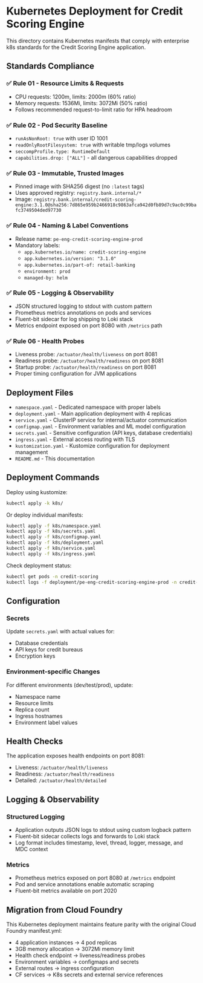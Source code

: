 # Kubernetes Deployment for Credit Scoring Engine

This directory contains Kubernetes manifests that comply with enterprise k8s standards for the Credit Scoring Engine application.

## Standards Compliance

### ✅ Rule 01 - Resource Limits & Requests
- CPU requests: 1200m, limits: 2000m (60% ratio)
- Memory requests: 1536Mi, limits: 3072Mi (50% ratio)
- Follows recommended request-to-limit ratio for HPA headroom

### ✅ Rule 02 - Pod Security Baseline
- `runAsNonRoot: true` with user ID 1001
- `readOnlyRootFilesystem: true` with writable tmp/logs volumes
- `seccompProfile.type: RuntimeDefault`
- `capabilities.drop: ["ALL"]` - all dangerous capabilities dropped

### ✅ Rule 03 - Immutable, Trusted Images
- Pinned image with SHA256 digest (no `:latest` tags)
- Uses approved registry: `registry.bank.internal/*`
- Image: `registry.bank.internal/credit-scoring-engine:3.1.0@sha256:7d865e959b2466918c9863afca942d0fb89d7c9ac0c99bafc3749504ded97730`

### ✅ Rule 04 - Naming & Label Conventions
- Release name: `pe-eng-credit-scoring-engine-prod`
- Mandatory labels:
  - `app.kubernetes.io/name: credit-scoring-engine`
  - `app.kubernetes.io/version: "3.1.0"`
  - `app.kubernetes.io/part-of: retail-banking`
  - `environment: prod`
  - `managed-by: helm`

### ✅ Rule 05 - Logging & Observability
- JSON structured logging to stdout with custom pattern
- Prometheus metrics annotations on pods and services
- Fluent-bit sidecar for log shipping to Loki stack
- Metrics endpoint exposed on port 8080 with `/metrics` path

### ✅ Rule 06 - Health Probes
- Liveness probe: `/actuator/health/liveness` on port 8081
- Readiness probe: `/actuator/health/readiness` on port 8081
- Startup probe: `/actuator/health/readiness` on port 8081
- Proper timing configuration for JVM applications

## Deployment Files

- `namespace.yaml` - Dedicated namespace with proper labels
- `deployment.yaml` - Main application deployment with 4 replicas
- `service.yaml` - ClusterIP service for internal/actuator communication
- `configmap.yaml` - Environment variables and ML model configuration
- `secrets.yaml` - Sensitive configuration (API keys, database credentials)
- `ingress.yaml` - External access routing with TLS
- `kustomization.yaml` - Kustomize configuration for deployment management
- `README.md` - This documentation

## Deployment Commands

Deploy using kustomize:
```bash
kubectl apply -k k8s/
```

Or deploy individual manifests:
```bash
kubectl apply -f k8s/namespace.yaml
kubectl apply -f k8s/secrets.yaml
kubectl apply -f k8s/configmap.yaml
kubectl apply -f k8s/deployment.yaml
kubectl apply -f k8s/service.yaml
kubectl apply -f k8s/ingress.yaml
```

Check deployment status:
```bash
kubectl get pods -n credit-scoring
kubectl logs -f deployment/pe-eng-credit-scoring-engine-prod -n credit-scoring
```

## Configuration

### Secrets
Update `secrets.yaml` with actual values for:
- Database credentials
- API keys for credit bureaus
- Encryption keys

### Environment-specific Changes
For different environments (dev/test/prod), update:
- Namespace name
- Resource limits
- Replica count
- Ingress hostnames
- Environment label values

## Health Checks

The application exposes health endpoints on port 8081:
- Liveness: `/actuator/health/liveness`
- Readiness: `/actuator/health/readiness`
- Detailed: `/actuator/health/detailed`

## Logging & Observability

### Structured Logging
- Application outputs JSON logs to stdout using custom logback pattern
- Fluent-bit sidecar collects logs and forwards to Loki stack
- Log format includes timestamp, level, thread, logger, message, and MDC context

### Metrics
- Prometheus metrics exposed on port 8080 at `/metrics` endpoint
- Pod and service annotations enable automatic scraping
- Fluent-bit metrics available on port 2020

## Migration from Cloud Foundry

This Kubernetes deployment maintains feature parity with the original Cloud Foundry manifest.yml:
- 4 application instances → 4 pod replicas
- 3GB memory allocation → 3072Mi memory limit
- Health check endpoint → liveness/readiness probes
- Environment variables → configmaps and secrets
- External routes → ingress configuration
- CF services → K8s secrets and external service references
